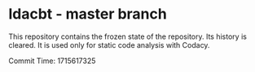# ldacbt - master branch

This repository contains the frozen state of the repository.
Its history is cleared. It is used only for static code
analysis with Codacy.

Commit Time: 1715617325